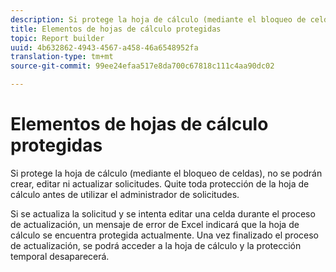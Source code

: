 ```yaml
---
description: Si protege la hoja de cálculo (mediante el bloqueo de celdas), no se podrán crear, editar ni actualizar solicitudes. Quite toda protección de la hoja de cálculo antes de utilizar el administrador de solicitudes.
title: Elementos de hojas de cálculo protegidas
topic: Report builder
uuid: 4b632862-4943-4567-a458-46a6548952fa
translation-type: tm+mt
source-git-commit: 99ee24efaa517e8da700c67818c111c4aa90dc02

---
```



# Elementos de hojas de cálculo protegidas

Si protege la hoja de cálculo (mediante el bloqueo de celdas), no se podrán crear, editar ni actualizar solicitudes. Quite toda protección de la hoja de cálculo antes de utilizar el administrador de solicitudes.

Si se actualiza la solicitud y se intenta editar una celda durante el proceso de actualización, un mensaje de error de Excel indicará que la hoja de cálculo se encuentra protegida actualmente. Una vez finalizado el proceso de actualización, se podrá acceder a la hoja de cálculo y la protección temporal desaparecerá.
